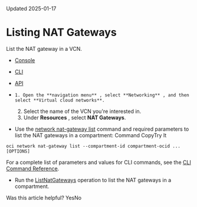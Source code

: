 Updated 2025-01-17
# Listing NAT Gateways
List the NAT gateway in a VCN.
  * [Console](https://docs.oracle.com/en-us/iaas/Content/Network/Tasks/nat-list.htm)
  * [CLI](https://docs.oracle.com/en-us/iaas/Content/Network/Tasks/nat-list.htm)
  * [API](https://docs.oracle.com/en-us/iaas/Content/Network/Tasks/nat-list.htm)


  *     1. Open the **navigation menu** , select **Networking** , and then select **Virtual cloud networks**.
    2. Select the name of the VCN you're interested in.
    3. Under **Resources** , select **NAT Gateways**. 
  * Use the [network nat-gateway list](https://docs.oracle.com/iaas/tools/oci-cli/latest/oci_cli_docs/cmdref/network/nat-gateway/list.htm) command and required parameters to list the NAT gateways in a compartment:
Command
CopyTry It
```
oci network nat-gateway list --compartment-id compartment-ocid ... [OPTIONS]
```

For a complete list of parameters and values for CLI commands, see the [CLI Command Reference](https://docs.oracle.com/iaas/tools/oci-cli/latest).
  * Run the [ListNatGateways](https://docs.oracle.com/iaas/api/#/en/iaas/latest/NatGateway/ListNatGateways) operation to list the NAT gateways in a compartment.


Was this article helpful?
YesNo

